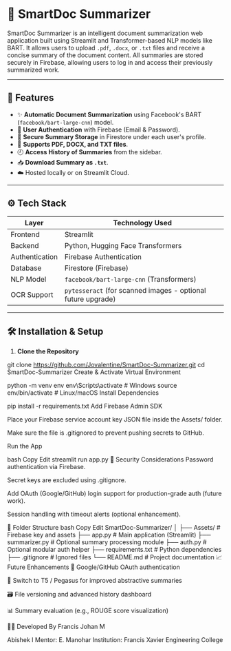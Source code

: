 # 📄 SmartDoc Summarizer

SmartDoc Summarizer is an intelligent document summarization web application built using Streamlit and Transformer-based NLP models like BART. It allows users to upload `.pdf`, `.docx`, or `.txt` files and receive a concise summary of the document content. All summaries are stored securely in Firebase, allowing users to log in and access their previously summarized work.

---

## 🔧 Features

- ✨ **Automatic Document Summarization** using Facebook's BART (`facebook/bart-large-cnn`) model.
- 🔐 **User Authentication** with Firebase (Email & Password).
- 💾 **Secure Summary Storage** in Firestore under each user's profile.
- 📝 **Supports PDF, DOCX, and TXT files**.
- 🕘 **Access History of Summaries** from the sidebar.
- 📥 **Download Summary as `.txt`**.
- ☁️ Hosted locally or on Streamlit Cloud.

---

## ⚙️ Tech Stack

| Layer        | Technology Used                      |
|--------------|--------------------------------------|
| Frontend     | Streamlit                            |
| Backend      | Python, Hugging Face Transformers    |
| Authentication | Firebase Authentication           |
| Database     | Firestore (Firebase)                 |
| NLP Model    | `facebook/bart-large-cnn` (Transformers) |
| OCR Support  | `pytesseract` (for scanned images - optional future upgrade) |

---

## 🛠 Installation & Setup

1. **Clone the Repository**

git clone https://github.com/Jovalentine/SmartDoc-Summarizer.git
cd SmartDoc-Summarizer
Create & Activate Virtual Environment

python -m venv env
env\Scripts\activate  # Windows
source env/bin/activate  # Linux/macOS
Install Dependencies

pip install -r requirements.txt
Add Firebase Admin SDK

Place your Firebase service account key JSON file inside the Assets/ folder.

Make sure the file is .gitignored to prevent pushing secrets to GitHub.

Run the App

bash
Copy
Edit
streamlit run app.py
🔐 Security Considerations
Password authentication via Firebase.

Secret keys are excluded using .gitignore.

Add OAuth (Google/GitHub) login support for production-grade auth (future work).

Session handling with timeout alerts (optional enhancement).

📂 Folder Structure
bash
Copy
Edit
SmartDoc-Summarizer/
│
├── Assets/                         # Firebase key and assets
├── app.py                          # Main application (Streamlit)
├── summarizer.py                   # Optional summary processing module
├── auth.py                         # Optional modular auth helper
├── requirements.txt                # Python dependencies
├── .gitignore                      # Ignored files
└── README.md                       # Project documentation
📈 Future Enhancements
🔐 Google/GitHub OAuth authentication

🧠 Switch to T5 / Pegasus for improved abstractive summaries

🗃 File versioning and advanced history dashboard

📊 Summary evaluation (e.g., ROUGE score visualization)

👨‍💻 Developed By
Francis Johan M

Abishek I
Mentor: E. Manohar
Institution: Francis Xavier Engineering College
